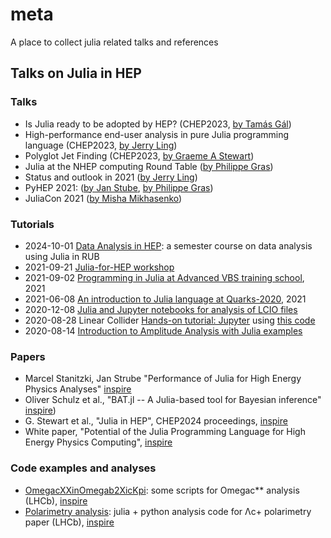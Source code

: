 # meta
A place to collect julia related talks and references

## Talks on Julia in HEP

### Talks

 - Is Julia ready to be adopted by HEP? (CHEP2023, [by Tamás Gál](https://indico.jlab.org/event/459/contributions/11521/))
 - High-performance end-user analysis in pure Julia programming language (CHEP2023, [by Jerry Ling](https://indico.jlab.org/event/459/contributions/11560/))
 - Polyglot Jet Finding (CHEP2023, [by Graeme A Stewart](https://indico.jlab.org/event/459/contributions/11540/))
 - Julia at the NHEP computing Round Table ([by Philippe Gras](https://indico.jlab.org/event/505/#day-2022-02-08))
 - Status and outlook in 2021 ([by Jerry Ling](https://jiling.web.cern.ch/jiling/dump/2021_Harvard_JuliaHEP.html))
 - PyHEP 2021: ([by Jan Stube](https://www.youtube.com/watch?v=WVpm6WXDYlA&ab_channel=HEPSoftwareFoundation), [by Philippe Gras](https://www.youtube.com/watch?v=ZoKX39Ha3YA&ab_channel=HEPSoftwareFoundation))
 - JuliaCon 2021 ([by Misha Mikhasenko](https://www.youtube.com/watch?v=QlfAa-LN1SA&t=1s&ab_channel=TheJuliaProgrammingLanguage))

### Tutorials

 - 2024-10-01 [Data Analysis in HEP](https://github.com/RUB-EP1/ExercisesDataAnalysisWS2425/): a semester course on data analysis using Julia in RUB
 - 2021-09-21 [Julia-for-HEP workshop](https://indico.cern.ch/event/1074269/)
 - 2021-09-02 [Programming in Julia at Advanced VBS training school](https://indico.cern.ch/event/1039837/contributions/4437654/), 2021
 - 2021-06-08 [An introduction to Julia language at Quarks-2020](https://indico.quarks.ru/event/2020/page/47-computing), 2021
 - 2020-12-08 [Julia and Jupyter notebooks for analysis of LCIO files](https://agenda.linearcollider.org/event/9022/)
 - 2020-08-28 Linear Collider [Hands-on tutorial: Jupyter](https://indico.fnal.gov/event/45031/contributions/196325/) using [this code](https://github.com/jstrube/LC_with_Julia_examples)
 - 2020-08-14 [Introduction to Amplitude Analysis with Julia examples](https://indico.cern.ch/event/945453/)

### Papers

 - Marcel Stanitzki, Jan Strube "Performance of Julia for High Energy Physics Analyses" [inspire](https://inspirehep.net/literature/1788437)
 - Oliver Schulz et al., "BAT.jl -- A Julia-based tool for Bayesian inference" [inspire](https://inspirehep.net/literature/1810548))
 - G. Stewart et al., "Julia in HEP", CHEP2024 proceedings, [inspire](https://inspirehep.net/literature/2898754)
 - White paper, "Potential of the Julia Programming Language for High Energy Physics Computing", [inspire](https://inspirehep.net/literature/2666479)

### Code examples and analyses

 - [OmegacXXinOmegab2XicKpi](https://github.com/mmikhasenko/OmegacXXinOmegab2XicKpi): some scripts for Omegac** analysis (LHCb), [inspire](https://inspirehep.net/literature/1879440)
 - [Polarimetry analysis](https://compwa.github.io/polarimetry/): julia + python analysis code for Λc+ polarimetry paper (LHCb), [inspire](https://inspirehep.net/literature/2623821)


